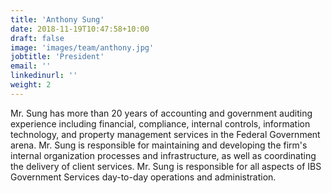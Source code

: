```yaml
---
title: 'Anthony Sung'
date: 2018-11-19T10:47:58+10:00
draft: false
image: 'images/team/anthony.jpg'
jobtitle: 'President'
email: ''
linkedinurl: ''
weight: 2
---
```


Mr. Sung has more than 20 years of accounting and government auditing experience including financial, compliance, internal controls, information technology, and property management services in the Federal Government arena.  Mr. Sung is responsible for maintaining and developing the firm's internal organization processes and infrastructure, as well as coordinating the delivery of client services.  Mr. Sung is responsible for all aspects of IBS Government Services day-to-day operations and administration.
